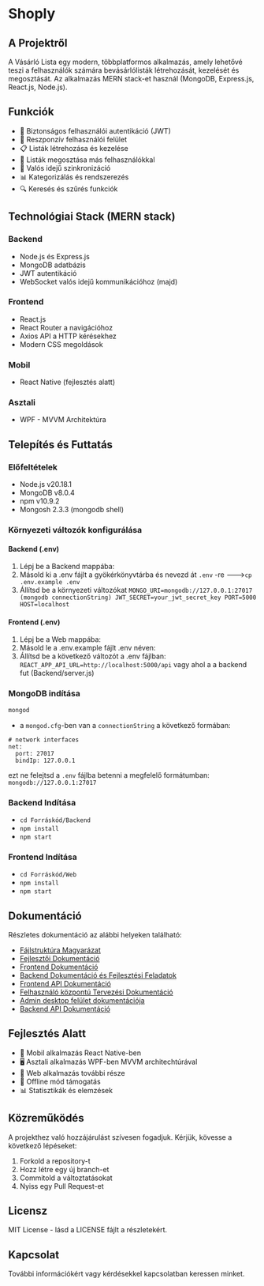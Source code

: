 # Shoply

## A Projektről

A Vásárló Lista egy modern, többplatformos alkalmazás, amely lehetővé teszi a felhasználók számára bevásárlólisták létrehozását, kezelését és megosztását. Az alkalmazás MERN stack-et használ (MongoDB, Express.js, React.js, Node.js).

## Funkciók

- 🔐 Biztonságos felhasználói autentikáció (JWT)
- 📱 Reszponzív felhasználói felület
- 📋 Listák létrehozása és kezelése
- 👥 Listák megosztása más felhasználókkal
- 🔄 Valós idejű szinkronizáció
- 📊 Kategorizálás és rendszerezés
- 🔍 Keresés és szűrés funkciók

## Technológiai Stack (MERN stack)

### Backend

- Node.js és Express.js
- MongoDB adatbázis
- JWT autentikáció
- WebSocket valós idejű kommunikációhoz (majd)

### Frontend

- React.js
- React Router a navigációhoz
- Axios API a HTTP kérésekhez
- Modern CSS megoldások

### Mobil

- React Native (fejlesztés alatt)

### Asztali

- WPF - MVVM Architektúra

## Telepítés és Futtatás

### Előfeltételek

- Node.js v20.18.1
- MongoDB v8.0.4
- npm v10.9.2
- Mongosh 2.3.3 (mongodb shell)

### Környezeti változók konfigurálása

#### Backend (.env)

1. Lépj be a Backend mappába:
2. Másold ki a .env fájlt a gyökérkönyvtárba és nevezd át `.env` -re --->```cp .env.example .env```
3. Állítsd be a környezeti változókat
`MONGO_URI=mongodb://127.0.0.1:27017 (mongodb connectionString)
JWT_SECRET=your_jwt_secret_key
PORT=5000
HOST=localhost`

#### Frontend (.env)

1. Lépj be a Web mappába:
2. Másold le a .env.example fájlt .env néven:
3. Állítsd be a következő változót a .env fájlban: `REACT_APP_API_URL=http://localhost:5000/api` vagy ahol a a backend fut (Backend/server.js)

### MongoDB indítása

``` bash
mongod
```

- a `mongod.cfg`-ben van a `connectionString` a következő formában:

```
# network interfaces
net:
  port: 27017
  bindIp: 127.0.0.1
```

ezt ne felejtsd a `.env` fájlba betenni a megfelelő formátumban: `mongodb://127.0.0.1:27017`

### Backend Indítása

- ```cd Forráskód/Backend```
- ```npm install```
- ```npm start```

### Frontend Indítása

- ```cd Forráskód/Web```
- ```npm install```
- ```npm start```

## Dokumentáció

Részletes dokumentáció az alábbi helyeken található:

- [Fájlstruktúra Magyarázat](Dokumentáció/Fejlesztői%20napló/fileStructure.md)
- [Fejlesztői Dokumentáció](Dokumentáció/Fejlesztői%20napló/tervezés.md)
- [Frontend Dokumentáció](Forráskód/Web/web-app/README.md)
- [Backend Dokumentáció és Fejlesztési Feladatok](Dokumentáció/Fejlesztői%20napló/development.md)
- [Frontend API Dokumentáció](Dokumentáció/Fejlesztői%20napló/api/frontend-api.md)
- [Felhasználó központú Tervezési Dokumentáció](Dokumentáció/Fejlesztői%20napló/felhasznalo-kozpontu-tervezes.md)
- [Admin desktop felület dokumentációja](Dokumentáció/Fejlesztői%20napló/admin-desktop-mvvm-wpf-csharp.md)
- [Backend API Dokumentáció](Dokumentáció/Fejlesztői%20napló/api/Backend-API.md)
## Fejlesztés Alatt

- 📱 Mobil alkalmazás React Native-ben
- 🖥️ Asztali alkalmazás WPF-ben MVVM architechtúrával
- 🛜 Web alkalmazás további része
- 🔄 Offline mód támogatás
- 📊 Statisztikák és elemzések

## Közreműködés

A projekthez való hozzájárulást szívesen fogadjuk. Kérjük, kövesse a következő lépéseket:

1. Forkold a repository-t
2. Hozz létre egy új branch-et
3. Commitold a változtatásokat
4. Nyiss egy Pull Request-et

## Licensz

MIT License - lásd a LICENSE fájlt a részletekért.

## Kapcsolat

További információkért vagy kérdésekkel kapcsolatban keressen minket.
